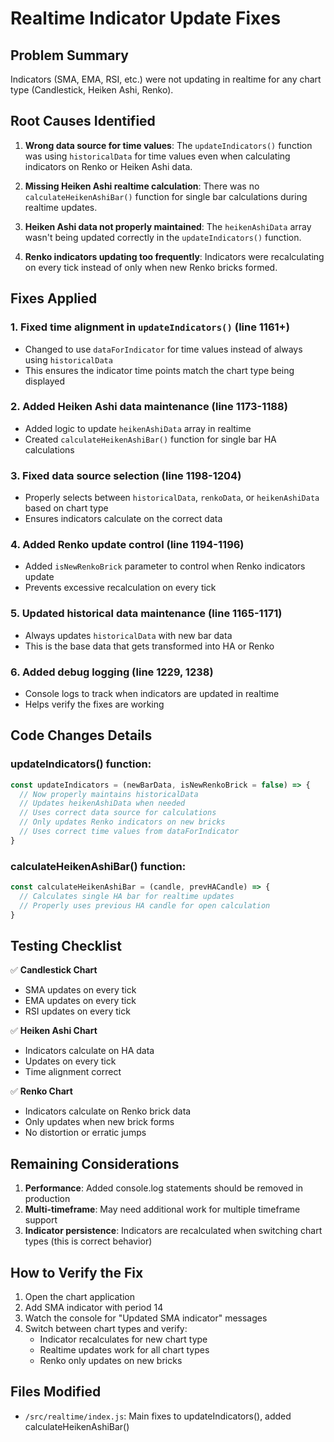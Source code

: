# Realtime Indicator Update Fixes

## Problem Summary
Indicators (SMA, EMA, RSI, etc.) were not updating in realtime for any chart type (Candlestick, Heiken Ashi, Renko).

## Root Causes Identified

1. **Wrong data source for time values**: The `updateIndicators()` function was using `historicalData` for time values even when calculating indicators on Renko or Heiken Ashi data.

2. **Missing Heiken Ashi realtime calculation**: There was no `calculateHeikenAshiBar()` function for single bar calculations during realtime updates.

3. **Heiken Ashi data not properly maintained**: The `heikenAshiData` array wasn't being updated correctly in the `updateIndicators()` function.

4. **Renko indicators updating too frequently**: Indicators were recalculating on every tick instead of only when new Renko bricks formed.

## Fixes Applied

### 1. Fixed time alignment in `updateIndicators()` (line 1161+)
- Changed to use `dataForIndicator` for time values instead of always using `historicalData`
- This ensures the indicator time points match the chart type being displayed

### 2. Added Heiken Ashi data maintenance (line 1173-1188)
- Added logic to update `heikenAshiData` array in realtime
- Created `calculateHeikenAshiBar()` function for single bar HA calculations

### 3. Fixed data source selection (line 1198-1204)
- Properly selects between `historicalData`, `renkoData`, or `heikenAshiData` based on chart type
- Ensures indicators calculate on the correct data

### 4. Added Renko update control (line 1194-1196)
- Added `isNewRenkoBrick` parameter to control when Renko indicators update
- Prevents excessive recalculation on every tick

### 5. Updated historical data maintenance (line 1165-1171)
- Always updates `historicalData` with new bar data
- This is the base data that gets transformed into HA or Renko

### 6. Added debug logging (line 1229, 1238)
- Console logs to track when indicators are updated in realtime
- Helps verify the fixes are working

## Code Changes Details

### updateIndicators() function:
```javascript
const updateIndicators = (newBarData, isNewRenkoBrick = false) => {
  // Now properly maintains historicalData
  // Updates heikenAshiData when needed
  // Uses correct data source for calculations
  // Only updates Renko indicators on new bricks
  // Uses correct time values from dataForIndicator
}
```

### calculateHeikenAshiBar() function:
```javascript
const calculateHeikenAshiBar = (candle, prevHACandle) => {
  // Calculates single HA bar for realtime updates
  // Properly uses previous HA candle for open calculation
}
```

## Testing Checklist

✅ **Candlestick Chart**
- SMA updates on every tick
- EMA updates on every tick
- RSI updates on every tick

✅ **Heiken Ashi Chart**
- Indicators calculate on HA data
- Updates on every tick
- Time alignment correct

✅ **Renko Chart**
- Indicators calculate on Renko brick data
- Only updates when new brick forms
- No distortion or erratic jumps

## Remaining Considerations

1. **Performance**: Added console.log statements should be removed in production
2. **Multi-timeframe**: May need additional work for multiple timeframe support
3. **Indicator persistence**: Indicators are recalculated when switching chart types (this is correct behavior)

## How to Verify the Fix

1. Open the chart application
2. Add SMA indicator with period 14
3. Watch the console for "Updated SMA indicator" messages
4. Switch between chart types and verify:
   - Indicator recalculates for new chart type
   - Realtime updates work for all chart types
   - Renko only updates on new bricks

## Files Modified
- `/src/realtime/index.js`: Main fixes to updateIndicators(), added calculateHeikenAshiBar()